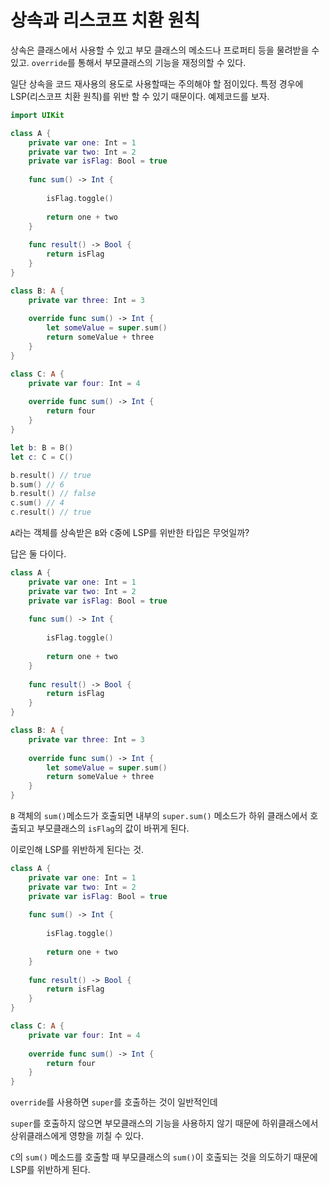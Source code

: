 # 상속과 리스코프 치환 원칙

상속은 클래스에서 사용할 수 있고
부모 클래스의 메소드나 프로퍼티 등을 물려받을 수 있고.
`override`를 통해서  부모클래스의 기능을 재정의할 수 있다.

일단 상속을 코드 재사용의 용도로 사용할때는 주의해야 할 점이있다.
특정 경우에 LSP(리스코프 치환 원칙)를 위반 할 수 있기 때문이다.
예제코드를 보자.

```swift
import UIKit

class A {
    private var one: Int = 1
    private var two: Int = 2
    private var isFlag: Bool = true
    
    func sum() -> Int {
        
        isFlag.toggle()
        
        return one + two
    }
    
    func result() -> Bool {
        return isFlag
    }
}

class B: A {
    private var three: Int = 3
    
    override func sum() -> Int {
        let someValue = super.sum()
        return someValue + three
    }
}

class C: A {
    private var four: Int = 4
    
    override func sum() -> Int {
        return four
    }
}

let b: B = B()
let c: C = C()

b.result() // true
b.sum() // 6
b.result() // false
c.sum() // 4
c.result() // true
```

`A`라는 객체를 상속받은 `B`와 `C`중에 LSP를 위반한 타입은 무엇일까?

답은 둘 다이다.

```swift
class A {
    private var one: Int = 1
    private var two: Int = 2
    private var isFlag: Bool = true
    
    func sum() -> Int {
        
        isFlag.toggle()
        
        return one + two
    }
    
    func result() -> Bool {
        return isFlag
    }
}

class B: A {
    private var three: Int = 3
    
    override func sum() -> Int {
        let someValue = super.sum()
        return someValue + three
    }
}
```

`B` 객체의 `sum()`메소드가 호출되면 내부의 `super.sum()` 메소드가 하위 클래스에서 호출되고 부모클래스의 `isFlag`의 값이 바뀌게 된다.

이로인해 LSP를 위반하게 된다는 것.

```swift
class A {
    private var one: Int = 1
    private var two: Int = 2
    private var isFlag: Bool = true
    
    func sum() -> Int {
        
        isFlag.toggle()
        
        return one + two
    }
    
    func result() -> Bool {
        return isFlag
    }
}

class C: A {
    private var four: Int = 4
    
    override func sum() -> Int {
        return four
    }
}
```

`override`를 사용하면 `super`를 호출하는 것이 일반적인데

`super`를 호출하지 않으면 부모클래스의 기능을 사용하지 않기 때문에 하위클래스에서 상위클래스에게 영향을 끼칠 수 있다.

`C`의 `sum()` 메소드를 호출할 때 부모클래스의 `sum()`이 호출되는 것을 의도하기 때문에 LSP를 위반하게 된다.
